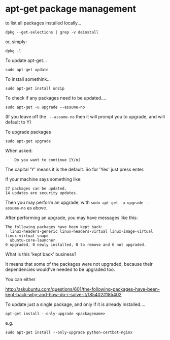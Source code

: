 # apt-get package management

to list all packages installed locally...


    dpkg --get-selections | grep -v deinstall

or, simply:

    dpkg -l
 
 
To update apt-get...

    sudo apt-get update


To install somethink...

    sudo apt-get install unzip

To check if any packages need to be updated....

    sudo apt-get -u upgrade --assume-no

(If you leave off the ` --assume-no` then it will prompt you to upgrade, and will default to Y)    
    
To upgrade packages

    sudo apt-get upgrade


When asked:

        Do you want to continue [Y/n]

The capital 'Y' means it is the default. So for 'Yes' just press enter.


If your machine says something like:

    27 packages can be updated.
    14 updates are security updates.

Then you may perform an upgrade, with `sudo apt-get -u upgrade --assume-no` as above.


After performing an upgrade, you may have messages like this:


    The following packages have been kept back:
      linux-headers-generic linux-headers-virtual linux-image-virtual linux-virtual snapd
      ubuntu-core-launcher
    0 upgraded, 0 newly installed, 0 to remove and 6 not upgraded.


What is this 'kept back' business?

It means that some of the packages were not upgraded, because their dependencies would've needed to be upgraded too.

You can either

http://askubuntu.com/questions/601/the-following-packages-have-been-kept-back-why-and-how-do-i-solve-it/185402#185402

To update just a single package, and only if it is already installed....

	apt-get install --only-upgrade <packagename>
	
e.g. 

	sudo apt-get install --only-upgrade python-certbot-nginx	
